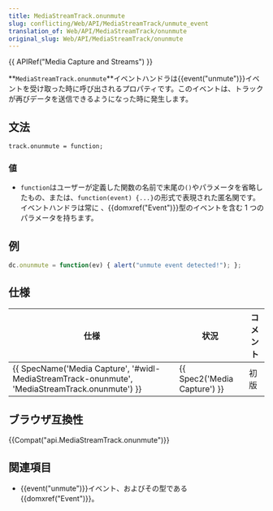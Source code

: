 ```yaml
---
title: MediaStreamTrack.onunmute
slug: conflicting/Web/API/MediaStreamTrack/unmute_event
translation_of: Web/API/MediaStreamTrack/onunmute
original_slug: Web/API/MediaStreamTrack/onunmute
---
```

{{ APIRef("Media Capture and Streams") }}

**`MediaStreamTrack.onunmute`**イベントハンドラは{{event("unmute")}}イベントを受け取った時に呼び出されるプロパティです。このイベントは、トラックが再びデータを送信できるようになった時に発生します。

## 文法

    track.onunmute = function;

### 値

- `function`はユーザーが定義した関数の名前で末尾の`()`やパラメータを省略したもの、または、`function(event) {...}`の形式で表現された匿名関です。イベントハンドラは常に 、{{domxref("Event")}}型のイベントを含む 1 つのパラメータを持ちます。

## 例

```js
dc.onunmute = function(ev) { alert("unmute event detected!"); };
```

## 仕様

| 仕様                                                                                                                             | 状況                                 | コメント |
| -------------------------------------------------------------------------------------------------------------------------------- | ------------------------------------ | -------- |
| {{ SpecName('Media Capture', '#widl-MediaStreamTrack-onunmute', 'MediaStreamTrack.onunmute') }} | {{ Spec2('Media Capture') }} | 初版     |

## ブラウザ互換性

{{Compat("api.MediaStreamTrack.onunmute")}}

## 関連項目

- {{event("unmute")}}イベント、およびその型である{{domxref("Event")}}。
